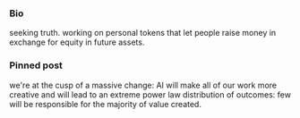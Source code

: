 ### Bio

seeking truth. 
working on personal tokens that let people raise money in exchange for equity in future assets.

### Pinned post

we're at the cusp of a massive change: AI will make all of our work more creative and will lead to an extreme power law distribution of outcomes: few will be responsible for the majority of value created.

